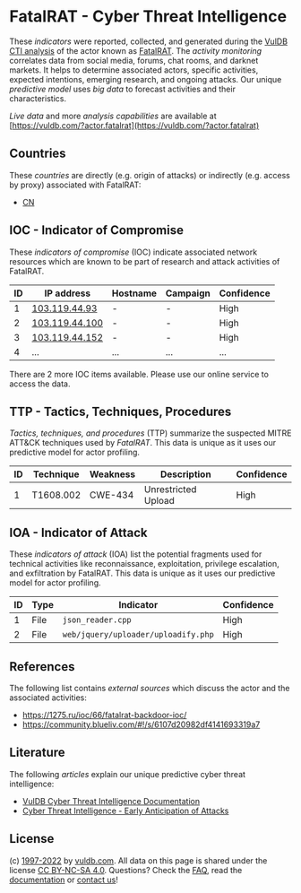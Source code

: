 # FatalRAT - Cyber Threat Intelligence

These _indicators_ were reported, collected, and generated during the [VulDB CTI analysis](https://vuldb.com/?kb.cti) of the actor known as [FatalRAT](https://vuldb.com/?actor.fatalrat). The _activity monitoring_ correlates data from social media, forums, chat rooms, and darknet markets. It helps to determine associated actors, specific activities, expected intentions, emerging research, and ongoing attacks. Our unique _predictive model_ uses _big data_ to forecast activities and their characteristics.

_Live data_ and more _analysis capabilities_ are available at [https://vuldb.com/?actor.fatalrat](https://vuldb.com/?actor.fatalrat)

## Countries

These _countries_ are directly (e.g. origin of attacks) or indirectly (e.g. access by proxy) associated with FatalRAT:

* [CN](https://vuldb.com/?country.cn)

## IOC - Indicator of Compromise

These _indicators of compromise_ (IOC) indicate associated network resources which are known to be part of research and attack activities of FatalRAT.

ID | IP address | Hostname | Campaign | Confidence
-- | ---------- | -------- | -------- | ----------
1 | [103.119.44.93](https://vuldb.com/?ip.103.119.44.93) | - | - | High
2 | [103.119.44.100](https://vuldb.com/?ip.103.119.44.100) | - | - | High
3 | [103.119.44.152](https://vuldb.com/?ip.103.119.44.152) | - | - | High
4 | ... | ... | ... | ...

There are 2 more IOC items available. Please use our online service to access the data.

## TTP - Tactics, Techniques, Procedures

_Tactics, techniques, and procedures_ (TTP) summarize the suspected MITRE ATT&CK techniques used by _FatalRAT_. This data is unique as it uses our predictive model for actor profiling.

ID | Technique | Weakness | Description | Confidence
-- | --------- | -------- | ----------- | ----------
1 | T1608.002 | CWE-434 | Unrestricted Upload | High

## IOA - Indicator of Attack

These _indicators of attack_ (IOA) list the potential fragments used for technical activities like reconnaissance, exploitation, privilege escalation, and exfiltration by FatalRAT. This data is unique as it uses our predictive model for actor profiling.

ID | Type | Indicator | Confidence
-- | ---- | --------- | ----------
1 | File | `json_reader.cpp` | High
2 | File | `web/jquery/uploader/uploadify.php` | High

## References

The following list contains _external sources_ which discuss the actor and the associated activities:

* https://1275.ru/ioc/66/fatalrat-backdoor-ioc/
* https://community.blueliv.com/#!/s/6107d20982df4141693319a7

## Literature

The following _articles_ explain our unique predictive cyber threat intelligence:

* [VulDB Cyber Threat Intelligence Documentation](https://vuldb.com/?kb.cti)
* [Cyber Threat Intelligence - Early Anticipation of Attacks](https://www.scip.ch/en/?labs.20201022)

## License

(c) [1997-2022](https://vuldb.com/?kb.changelog) by [vuldb.com](https://vuldb.com/?kb.about). All data on this page is shared under the license [CC BY-NC-SA 4.0](https://creativecommons.org/licenses/by-nc-sa/4.0/). Questions? Check the [FAQ](https://vuldb.com/?kb.faq), read the [documentation](https://vuldb.com/?kb) or [contact us](https://vuldb.com/?contact)!
